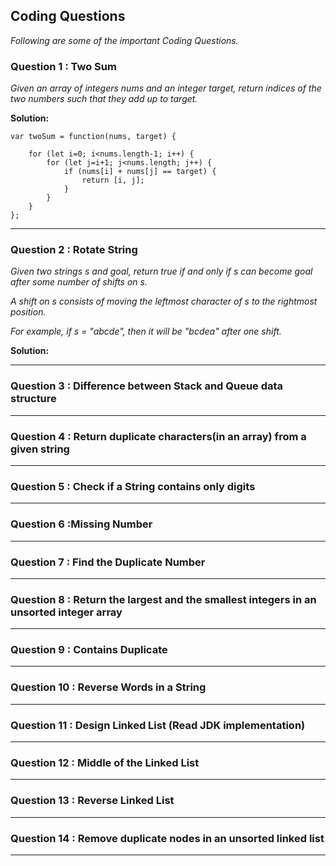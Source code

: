 ## Coding Questions
*Following are some of the important Coding Questions.*


### Question 1 : Two Sum
*Given an array of integers nums and an integer target, return indices of the two numbers such that they add up to target.*

**Solution:**

```
var twoSum = function(nums, target) {
    
    for (let i=0; i<nums.length-1; i++) {
        for (let j=i+1; j<nums.length; j++) {
            if (nums[i] + nums[j] == target) { 
                return [i, j];
            }       
        }
    }  
};
```
----------------------------------------------

### Question 2 : Rotate String 
*Given two strings s and goal, return true if and only if s can become goal after some number of shifts on s.*

*A shift on s consists of moving the leftmost character of s to the rightmost position.*

*For example, if s = "abcde", then it will be "bcdea" after one shift.*


**Solution:**



----------------------------------------------

### Question 3 : Difference between Stack and Queue data structure
----------------------------------------------
### Question 4 : Return duplicate characters(in an array) from a given string
----------------------------------------------
### Question 5 : Check if a String contains only digits
----------------------------------------------
### Question 6 :Missing Number
----------------------------------------------
### Question 7 : Find the Duplicate Number
----------------------------------------------
### Question 8 : Return the largest and the smallest integers in an unsorted integer array
----------------------------------------------
### Question 9 : Contains Duplicate
----------------------------------------------
### Question 10 : Reverse Words in a String
----------------------------------------------
### Question 11 : Design Linked List (Read JDK implementation)
----------------------------------------------
### Question 12 : Middle of the Linked List
----------------------------------------------
### Question 13 : Reverse Linked List
----------------------------------------------
### Question 14 : Remove duplicate nodes in an unsorted linked list
----------------------------------------------